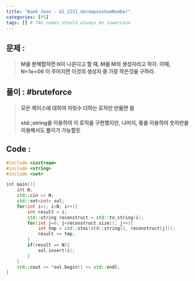 ```yaml
---
title: "Baek Joon - b2_2231_decomposeSumNumber"
categories: [PS]
tags: [] # TAG names should always be lowercase
---
```

## 문제 :
> #### M을 분해합하면 N이 나온다고 할 때, M을 M의 생성자라고 하자. 이때, N<1e+06 이 주어지면 이것의 생성자 중 가장 작은것을 구하라.

## 풀이 : #bruteforce
> #### 모든 케이스에 대하여 자릿수 더하는 로직만 만들면 됨
> #### std:;string을 이용하여 이 로직을 구현했지만, 나머지, 몫을 이용하여 숫자만을 이용해서도 풀이가 가능할듯

## Code :
```cpp
#include <iostream>
#include <string>
#include <set>

int main(){
    int N;
    std::cin >> N;
    std::set<int> sol;
    for(int i=1; i<N; i++){
        int result = i;
        std::string reconstruct = std::to_string(i);
        for(int j=0; j<reconstruct.size(); j++){
            int tmp = std::stoi(std::string(1, reconstruct[j]));
            result += tmp;
        }
        if(result == N){
            sol.insert(i);
        }
    }
    std::cout << *sol.begin() << std::endl;
}
```
